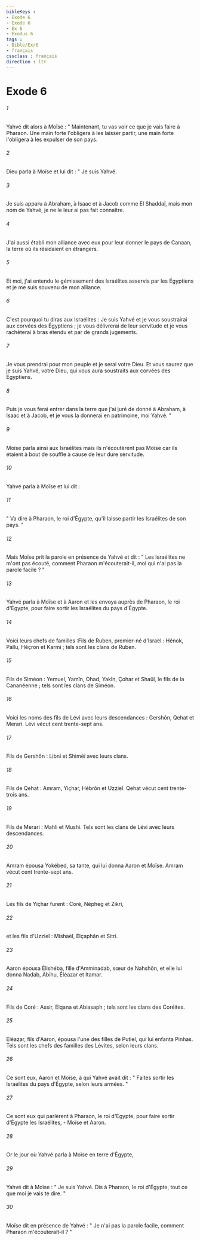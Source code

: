 ```yaml
---
bibleKeys : 
- Exode 6
- Exode 6
- Ex 6
- Exodus 6
tags : 
- Bible/Ex/6
- français
cssclass : français
direction : ltr
---
```


# Exode 6

###### 1
Yahvé dit alors à Moïse : " Maintenant, tu vas voir ce que je vais faire à Pharaon. Une main forte l'obligera à les laisser partir, une main forte l'obligera à les expulser de son pays. 
###### 2
Dieu parla à Moïse et lui dit : " Je suis Yahvé. 
###### 3
Je suis apparu à Abraham, à Isaac et à Jacob comme El Shaddaï, mais mon nom de Yahvé, je ne le leur ai pas fait connaître. 
###### 4
J'ai aussi établi mon alliance avec eux pour leur donner le pays de Canaan, la terre où ils résidaient en étrangers. 
###### 5
Et moi, j'ai entendu le gémissement des Israélites asservis par les Égyptiens et je me suis souvenu de mon alliance. 
###### 6
C'est pourquoi tu diras aux Israélites : Je suis Yahvé et je vous soustrairai aux corvées des Égyptiens ; je vous délivrerai de leur servitude et je vous rachèterai à bras étendu et par de grands jugements. 
###### 7
Je vous prendrai pour mon peuple et je serai votre Dieu. Et vous saurez que je suis Yahvé, votre Dieu, qui vous aura soustraits aux corvées des Égyptiens. 
###### 8
Puis je vous ferai entrer dans la terre que j'ai juré de donné à Abraham, à Isaac et à Jacob, et je vous la donnerai en patrimoine, moi Yahvé. " 
###### 9
Moïse parla ainsi aux Israélites mais ils n'écoutèrent pas Moïse car ils étaient à bout de souffle à cause de leur dure servitude. 
###### 10
Yahvé parla à Moïse et lui dit : 
###### 11
" Va dire à Pharaon, le roi d'Égypte, qu'il laisse partir les Israélites de son pays. " 
###### 12
Mais Moïse prit la parole en présence de Yahvé et dit : " Les Israélites ne m'ont pas écouté, comment Pharaon m'écouterait-il, moi qui n'ai pas la parole facile ? " 
###### 13
Yahvé parla à Moïse et à Aaron et les envoya auprès de Pharaon, le roi d'Égypte, pour faire sortir les Israélites du pays d'Égypte. 
###### 14
Voici leurs chefs de familles :Fils de Ruben, premier-né d'Israël : Hénok, Pallu, Héçron et Karmi ; tels sont les clans de Ruben. 
###### 15
Fils de Siméon : Yemuel, Yamîn, Ohad, Yakîn, Çohar et Shaûl, le fils de la Cananéenne ; tels sont les clans de Siméon. 
###### 16
Voici les noms des fils de Lévi avec leurs descendances : Gershôn, Qehat et Merari. Lévi vécut cent trente-sept ans. 
###### 17
Fils de Gershôn : Libni et Shiméï avec leurs clans. 
###### 18
Fils de Qehat : Amram, Yiçhar, Hébrôn et Uzziel. Qehat vécut cent trente-trois ans. 
###### 19
Fils de Merari : Mahli et Mushi. Tels sont les clans de Lévi avec leurs descendances. 
###### 20
Amram épousa Yokébed, sa tante, qui lui donna Aaron et Moïse. Amram vécut cent trente-sept ans. 
###### 21
Les fils de Yiçhar furent : Coré, Népheg et Zikri, 
###### 22
et les fils d'Uzziel : Mishaèl, Elçaphân et Sitri. 
###### 23
Aaron épousa Élishéba, fille d'Amminadab, sœur de Nahshôn, et elle lui donna Nadab, Abihu, Éléazar et Itamar. 
###### 24
Fils de Coré : Assir, Elqana et Abiasaph ; tels sont les clans des Coréites. 
###### 25
Éléazar, fils d'Aaron, épousa l'une des filles de Putiel, qui lui enfanta Pinhas. Tels sont les chefs des familles des Lévites, selon leurs clans. 
###### 26
Ce sont eux, Aaron et Moïse, à qui Yahvé avait dit : " Faites sortir les Israélites du pays d'Égypte, selon leurs armées. " 
###### 27
Ce sont eux qui parlèrent à Pharaon, le roi d'Égypte, pour faire sortir d'Égypte les Israélites, - Moïse et Aaron. 
###### 28
Or le jour où Yahvé parla à Moïse en terre d'Égypte, 
###### 29
Yahvé dit à Moïse : " Je suis Yahvé. Dis à Pharaon, le roi d'Égypte, tout ce que moi je vais te dire. " 
###### 30
Moïse dit en présence de Yahvé : " Je n'ai pas la parole facile, comment Pharaon m'écouterait-il ? " 
